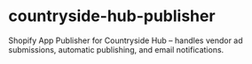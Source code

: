 # countryside-hub-publisher
Shopify App Publisher for Countryside Hub – handles vendor ad submissions, automatic publishing, and email notifications.
